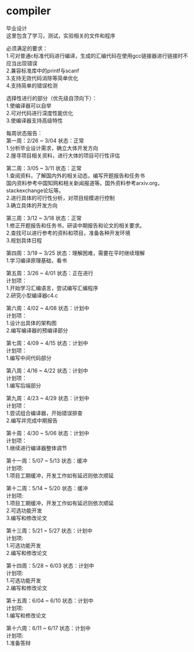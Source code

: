 # compiler   
毕业设计   
这里包含了学习，测试，实验相关的文件和程序   
   
必须满足的要求：     
1.可对普通c标准代码进行编译，生成的汇编代码在使用gcc链接器进行链接时不应当出现错误   
2.兼容标准库中的printf与scanf   
3.支持无效代码消除等简单优化   
4.支持简单的错误检测   
   
选择性进行的部分（优先级自顶向下）：     
1.使编译器可以自举   
2.可对代码进行深度性能优化   
3.使编译器支持高级特性   
   
每周状态报告：     
第一周：2/26 ~ 3/04 状态：正常     
1.分析毕业设计需求，确立大体开发方向   
2.搜寻项目相关资料，进行大体的项目可行性评估   
   
第二周：3/05 ~ 3/11 状态：正常     
1.查阅资料，了解国内外的相关动态，编写开题报告和任务书   
国内资料参考中国知网和相关新闻报道等。国外资料参考arxiv.org，stackexchange论坛等。   
2.进行具体的可行性分析，对项目规模进行控制   
3.确立具体的开发方向   
   
第三周：3/12 ~ 3/18 状态：正常     
1.修正开题报告和任务书，研读中期报告和论文的相关要求。   
2.查找可以进行参考的资料和项目，准备各种开发环境   
3.规划具体日程   
   
第四周：3/19 ~ 3/25 状态：理解困难，需要在平时继续理解     
1.学习编译原理基础，看书   
   
第五周：3/26 ~ 4/01 状态：正在进行     
计划项：   
1.开始学习汇编语言，尝试编写汇编程序   
2.研究小型编译器c4.c   
   
第六周：4/02 ~ 4/08 状态：计划中     
计划项：   
1.设计出具体的架构图   
2.编写编译器的预编译部分   
   
第七周：4/09 ~ 4/15 状态：计划中     
计划项：   
1.编写中间代码部分   
   
第八周：4/16 ~ 4/22 状态：计划中     
计划项：   
1.编写后端部分   
   
第九周：4/23 ~ 4/29 状态：计划中     
计划项：   
1.尝试组合编译器，开始错误排查   
2.编写并完成中期报告   
   
第十周：4/30 ~ 5/06 状态：计划中     
计划项：   
1.继续进行编译器整体调节   
   
第十一周：5/07 ~ 5/13 状态：缓冲     
计划项:   
1.项目工期缓冲，开发工作如有延迟则依次顺延   
   
第十二周：5/14 ~ 5/20 状态：缓冲     
计划项:   
1.项目工期缓冲，开发工作如有延迟则依次顺延   
2.可选功能开发   
3.编写和修改论文   
   
第十三周：5/21 ~ 5/27 状态：计划中     
计划项:   
1.可选功能开发   
2.编写和修改论文   
   
第十四周：5/28 ~ 6/03 状态：计划中     
计划项:   
1.可选功能开发   
2.编写和修改论文   
   
第十五周：6/04 ~ 6/10 状态：计划中     
计划项:   
1.编写和修改论文   
   
第十六周：6/11 ~ 6/17 状态：计划中     
计划项:   
1.准备答辩   
   
